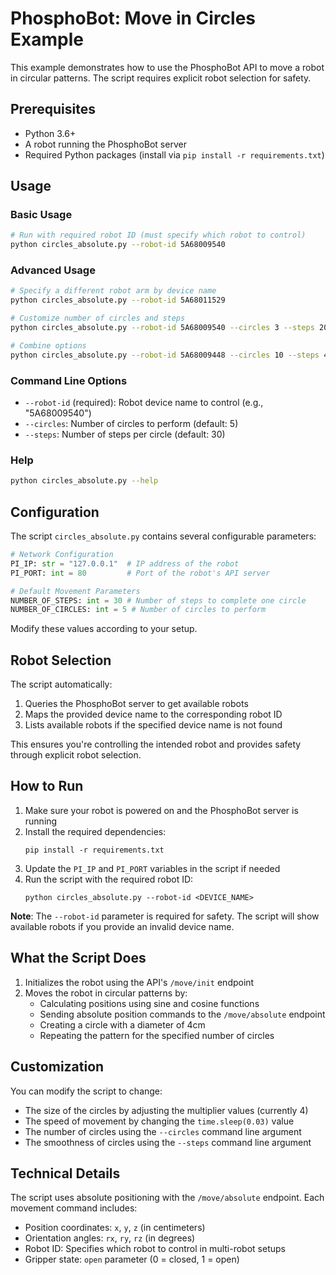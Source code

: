 # PhosphoBot: Move in Circles Example

This example demonstrates how to use the PhosphoBot API to move a robot in circular patterns. The script requires explicit robot selection for safety.

## Prerequisites

- Python 3.6+
- A robot running the PhosphoBot server
- Required Python packages (install via `pip install -r requirements.txt`)

## Usage

### Basic Usage
```bash
# Run with required robot ID (must specify which robot to control)
python circles_absolute.py --robot-id 5A68009540
```

### Advanced Usage
```bash
# Specify a different robot arm by device name
python circles_absolute.py --robot-id 5A68011529

# Customize number of circles and steps
python circles_absolute.py --robot-id 5A68009540 --circles 3 --steps 20

# Combine options
python circles_absolute.py --robot-id 5A68009448 --circles 10 --steps 40
```

### Command Line Options
- `--robot-id` (required): Robot device name to control (e.g., "5A68009540")
- `--circles`: Number of circles to perform (default: 5)  
- `--steps`: Number of steps per circle (default: 30)

### Help
```bash
python circles_absolute.py --help
```

## Configuration

The script `circles_absolute.py` contains several configurable parameters:

```python
# Network Configuration
PI_IP: str = "127.0.0.1"  # IP address of the robot
PI_PORT: int = 80         # Port of the robot's API server

# Default Movement Parameters  
NUMBER_OF_STEPS: int = 30 # Number of steps to complete one circle
NUMBER_OF_CIRCLES: int = 5 # Number of circles to perform
```

Modify these values according to your setup.

## Robot Selection

The script automatically:
1. Queries the PhosphoBot server to get available robots
2. Maps the provided device name to the corresponding robot ID
3. Lists available robots if the specified device name is not found

This ensures you're controlling the intended robot and provides safety through explicit robot selection.

## How to Run

1. Make sure your robot is powered on and the PhosphoBot server is running
2. Install the required dependencies:
   ```
   pip install -r requirements.txt
   ```
3. Update the `PI_IP` and `PI_PORT` variables in the script if needed
4. Run the script with the required robot ID:
   ```
   python circles_absolute.py --robot-id <DEVICE_NAME>
   ```

**Note**: The `--robot-id` parameter is required for safety. The script will show available robots if you provide an invalid device name.

## What the Script Does

1. Initializes the robot using the API's `/move/init` endpoint
2. Moves the robot in circular patterns by:
   - Calculating positions using sine and cosine functions
   - Sending absolute position commands to the `/move/absolute` endpoint
   - Creating a circle with a diameter of 4cm
   - Repeating the pattern for the specified number of circles

## Customization

You can modify the script to change:

- The size of the circles by adjusting the multiplier values (currently 4)
- The speed of movement by changing the `time.sleep(0.03)` value
- The number of circles using the `--circles` command line argument
- The smoothness of circles using the `--steps` command line argument

## Technical Details

The script uses absolute positioning with the `/move/absolute` endpoint. Each movement command includes:

- Position coordinates: `x`, `y`, `z` (in centimeters)
- Orientation angles: `rx`, `ry`, `rz` (in degrees)
- Robot ID: Specifies which robot to control in multi-robot setups
- Gripper state: `open` parameter (0 = closed, 1 = open)
